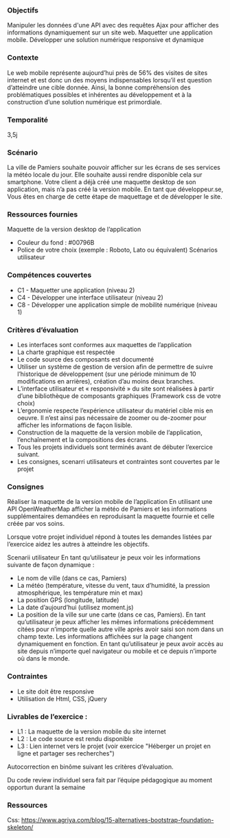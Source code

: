 ### Objectifs
Manipuler les données d'une API avec des requêtes Ajax pour afficher des informations dynamiquement sur un site web.
Maquetter une application mobile.
Développer une solution numérique responsive et dynamique

### Contexte
Le web mobile représente aujourd’hui près de 56% des visites de sites internet et est donc un des moyens indispensables lorsqu’il est question d’atteindre une cible donnée. Ainsi, la bonne compréhension des problématiques possibles et inhérentes au développement et à la construction d’une solution numérique est primordiale.

### Temporalité
3,5j

### Scénario
La ville de Pamiers souhaite pouvoir afficher sur les écrans de ses services la météo locale du jour. Elle souhaite aussi rendre disponible cela sur smartphone.
Votre client a déjà créé une maquette desktop de son application, mais n’a pas créé la version mobile. 
En tant que développeur.se, Vous êtes en charge de cette étape de maquettage et de développer le site.

### Ressources fournies
Maquette de la version desktop de l’application
- Couleur du fond : #00796B
- Police de votre choix (exemple : Roboto, Lato ou équivalent)
Scénarios utilisateur

### Compétences couvertes
* C1 - Maquetter une application (niveau 2)
* C4 - Développer une interface utilisateur (niveau 2)
* C8 - Développer une application simple de mobilité numérique (niveau 1)

### Critères d’évaluation
- Les interfaces sont conformes aux maquettes de l’application
- La charte graphique est respectée
- Le code source des composants est documenté
- Utiliser un système de gestion de version afin de permettre de suivre l’historique de développement (sur une période minimum de 10 modifications en arrières), création d’au moins deux branches. 
- L’interface utilisateur et « responsivité » du site sont réalisées à partir d’une bibliothèque de composants graphiques (Framework css de votre choix)
- L’ergonomie respecte l’expérience utilisateur du matériel cible mis en oeuvre. Il n’est ainsi pas nécessaire de zoomer ou de-zoomer pour afficher les informations de façon lisible.
- Construction de la maquette de la version mobile de l’application, l’enchaînement et la compositions des écrans.
- Tous les projets individuels sont terminés avant de débuter l’exercice suivant.
- Les consignes, scenarri utilisateurs et contraintes sont couvertes par le projet

### Consignes
Réaliser la maquette de la version mobile de l’application
En utilisant une API OpenWeatherMap afficher la météo de Pamiers et les informations supplémentaires demandées en reproduisant la maquette fournie et celle créée par vos soins.

Lorsque votre projet individuel répond à toutes les demandes listées par l’exercice aidez les autres à atteindre les objectifs.

Scenarii utilisateur
En tant qu’utilisateur je peux voir les informations suivante de façon dynamique :
- Le nom de ville (dans ce cas, Pamiers)
- La météo (température, vitesse du vent, taux d’humidité, la pression atmosphérique, les température min et max)
- La position GPS (longitude, latitude)
- La date d’aujourd’hui (utilisez moment.js)
- La position de la ville sur une carte (dans ce cas, Pamiers).
En tant qu’utilisateur je peux afficher les mêmes informations précédemment citées pour n’importe quelle autre ville après avoir saisi son nom dans un champ texte. Les informations affichées sur la page changent dynamiquement en fonction.
En tant qu’utilisateur je peux avoir accès au site depuis n’importe quel navigateur ou mobile et ce depuis n’importe où dans le monde.

### Contraintes
- Le site doit être responsive
- Utilisation de Html, CSS, jQuery

### Livrables de l’exercice :
* L1 : La maquette de la version mobile du site internet
* L2 : Le code source est rendu disponible
* L3 : Lien internet vers le projet (voir exercice "Héberger un projet en ligne et partager ses recherches")

Autocorrection en binôme suivant les critères d’évaluation. 

Du code review individuel sera fait par l’équipe pédagogique au moment opportun durant la semaine

### Ressources
Css:
https://www.agriya.com/blog/15-alternatives-bootstrap-foundation-skeleton/